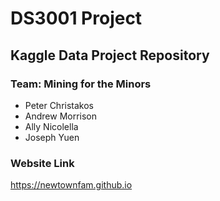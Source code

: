 # DS3001 Project
## Kaggle Data Project Repository
### Team: Mining for the Minors
- Peter Christakos
- Andrew Morrison
- Ally Nicolella
- Joseph Yuen

### Website Link
https://newtownfam.github.io
